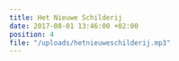 ```yaml
---
title: Het Nieuwe Schilderij
date: 2017-08-01 13:46:00 +02:00
position: 4
file: "/uploads/hetnieuweschilderij.mp3"
---
```


